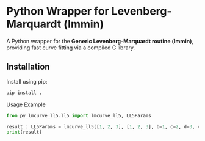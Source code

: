 # Python Wrapper for Levenberg-Marquardt (lmmin)

A Python wrapper for the **Generic Levenberg-Marquardt routine (lmmin)**, providing fast curve fitting via a compiled C library.

## Installation

Install using pip:
```bash
pip install .
```


Usage Example
```python
from py_lmcurve_ll5.ll5 import lmcurve_ll5, LL5Params

result : LL5Params = lmcurve_ll5([1, 2, 3], [1, 2, 3], b=1, c=2, d=3, e=4, f=5)
print(result)
```
